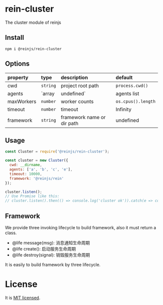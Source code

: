# rein-cluster

The cluster module of reinjs

## Install

```shell
npm i @reinjs/rein-cluster
```

## Options

| property | type | description | default |
| :---- | :---- | :---- | :---- |
| cwd | `string` | project root path | `process.cwd()` |
| agents | `array<string> | undefined` | agents list | undefined |
| maxWorkers | `number` | worker counts | `os.cpus().length` |
| timeout | `number` | timeout | Infinity |
| framework | `string` | framework name or dir path | undefined |

## Usage

```javascript
const Cluster = require('@reinjs/rein-cluster');

const cluster = new Cluster({
  cwd: __dirname,
  agents: ['a', 'b', 'c', 'e'],
  timeout: 10000,
  framework: '@reinjs/rein'
});

cluster.listen();
// Use Promise like this:
// cluster.listen().then(() => console.log('cluster ok')).catch(e => console.error(e));
```

## Framework

We provide three invoking lifecycle to build framework, also it must return a class.

- @life message(msg): <Promise> 消息通知生命周期
- @life create(): <Promise> 启动服务生命周期
- @life destroy(signal): <Promise> 销毁服务生命周期

It is easily to build framework by three lifecycle.

# License

It is [MIT licensed](https://opensource.org/licenses/MIT).

